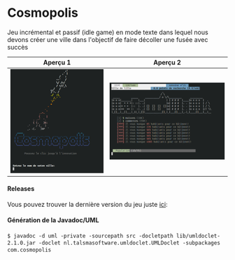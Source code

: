 # Cosmopolis

Jeu incrémental et passif (idle game) en mode texte dans lequel nous devons créer une ville dans l'objectif de faire décoller une fusée avec succès 

| Aperçu 1 | Aperçu 2 |
|---|---|
| ![example1](exemples/1.png)  | ![example2](exemples/2.png)  |

#### Releases

Vous pouvez trouver la dernière version du jeu juste [ici](https://github.com/mortim/s3.02/releases/tag/v1):

#### Génération de la Javadoc/UML

```
$ javadoc -d uml -private -sourcepath src -docletpath lib/umldoclet-2.1.0.jar -doclet nl.talsmasoftware.umldoclet.UMLDoclet -subpackages com.cosmopolis
```